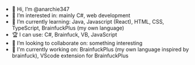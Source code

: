 - 👋 Hi, I’m @anarchie347
- 👀 I’m interested in: mainly C#, web development
- 🌱 I’m currently learning: Java, Javascript (React), HTML, CSS, TypeScript, BrainfuckPlus (my own language)
- 🏆 I can use: C#, Brainfuck, VB, JavaScript
- 💞️ I’m looking to collaborate on: something interesting
- 🔨 I'm currently working on: BrainfuckPlus (my own language inspired by brainfuck), VScode extension for BrainfuckPlus

<!-- 
[![anarchie347's GitHub stats](https://github-readme-stats.vercel.app/api?username=anarchie347&count_private=true&theme=codeSTACKr)](https://github.com/anuraghazra/github-readme-stats)
-->

<!---
anarchie347/anarchie347 is a ✨ special ✨ repository because its `README.md` (this file) appears on your GitHub profile.
You can click the Preview link to take a look at your changes.
--->
